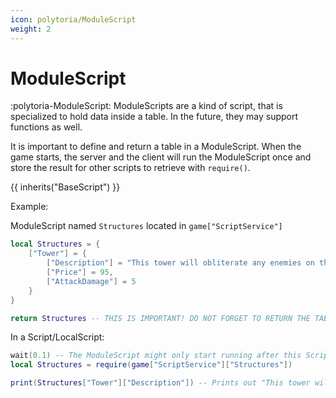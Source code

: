 ```yaml
---
icon: polytoria/ModuleScript
weight: 2
---
```


# ModuleScript

:polytoria-ModuleScript: ModuleScripts are a kind of script, that is specialized to hold data inside a table. In the future, they may support functions as well.

It is important to define and return a table in a ModuleScript. When the game starts, the server and the client will run the ModuleScript once and store the result for other scripts to retrieve with `require()`.

{{ inherits("BaseScript") }}

Example:

ModuleScript named `Structures` located in `game["ScriptService"]`

```lua
local Structures = {
    ["Tower"] = {
        ["Description"] = "This tower will obliterate any enemies on the way to the castle!",
        ["Price"] = 95,
        ["AttackDamage"] = 5
    }
}

return Structures -- THIS IS IMPORTANT! DO NOT FORGET TO RETURN THE TABLE AT THE END!
```

In a Script/LocalScript:

```lua
wait(0.1) -- The ModuleScript might only start running after this Script/LocalScript began running and thus this wait() is necessary
local Structures = require(game["ScriptService"]["Structures"])

print(Structures["Tower"]["Description"]) -- Prints out "This tower will obliterate any enemies on the way to the castle!" like how it was defined in the ModuleScript above.
```
